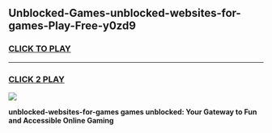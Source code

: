 
## Unblocked-Games-unblocked-websites-for-games-Play-Free-y0zd9
<h3>
<a href="https://premium76.site?title=unblocked-websites-for-games&ref=12A">CLICK TO PLAY</a></h3>
<hr>

<h3>
<a href="https://premium76.site?title=unblocked-websites-for-games&ref=12A">CLICK 2 PLAY</a>
  
</h3>

<a href="https://premium76.site?title=unblocked-websites-for-games&ref=12A"><img src="https://clearcache.store/games.png"></a>


**unblocked-websites-for-games games unblocked: Your Gateway to Fun and Accessible Online Gaming**
